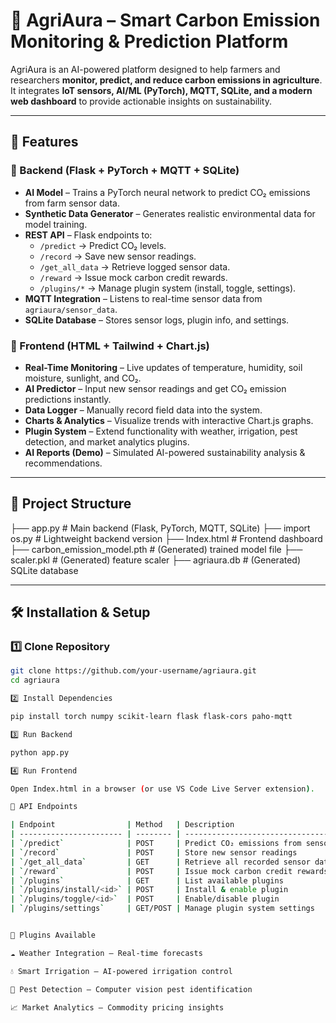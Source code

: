 # 🌱 AgriAura – Smart Carbon Emission Monitoring & Prediction Platform  

AgriAura is an AI-powered platform designed to help farmers and researchers **monitor, predict, and reduce carbon emissions in agriculture**.  
It integrates **IoT sensors, AI/ML (PyTorch), MQTT, SQLite, and a modern web dashboard** to provide actionable insights on sustainability.  

---

## 🚀 Features  

### 🔧 Backend (Flask + PyTorch + MQTT + SQLite)  
- **AI Model** – Trains a PyTorch neural network to predict CO₂ emissions from farm sensor data.  
- **Synthetic Data Generator** – Generates realistic environmental data for model training.  
- **REST API** – Flask endpoints to:  
  - `/predict` → Predict CO₂ levels.  
  - `/record` → Save new sensor readings.  
  - `/get_all_data` → Retrieve logged sensor data.  
  - `/reward` → Issue mock carbon credit rewards.  
  - `/plugins/*` → Manage plugin system (install, toggle, settings).  
- **MQTT Integration** – Listens to real-time sensor data from `agriaura/sensor_data`.  
- **SQLite Database** – Stores sensor logs, plugin info, and settings.  

### 🎨 Frontend (HTML + Tailwind + Chart.js)  
- **Real-Time Monitoring** – Live updates of temperature, humidity, soil moisture, sunlight, and CO₂.  
- **AI Predictor** – Input new sensor readings and get CO₂ emission predictions instantly.  
- **Data Logger** – Manually record field data into the system.  
- **Charts & Analytics** – Visualize trends with interactive Chart.js graphs.  
- **Plugin System** – Extend functionality with weather, irrigation, pest detection, and market analytics plugins.  
- **AI Reports (Demo)** – Simulated AI-powered sustainability analysis & recommendations.  

---

## 📂 Project Structure  

├── app.py # Main backend (Flask, PyTorch, MQTT, SQLite)
├── import os.py # Lightweight backend version
├── Index.html # Frontend dashboard
├── carbon_emission_model.pth # (Generated) trained model file
├── scaler.pkl # (Generated) feature scaler
├── agriaura.db # (Generated) SQLite database 


---

## 🛠️ Installation & Setup  

### 1️⃣ Clone Repository  
```bash
git clone https://github.com/your-username/agriaura.git
cd agriaura

2️⃣ Install Dependencies

pip install torch numpy scikit-learn flask flask-cors paho-mqtt

3️⃣ Run Backend

python app.py

4️⃣ Run Frontend

Open Index.html in a browser (or use VS Code Live Server extension).

🔌 API Endpoints

| Endpoint                | Method   | Description                             |
| ----------------------- | -------- | --------------------------------------- |
| `/predict`              | POST     | Predict CO₂ emissions from sensor input |
| `/record`               | POST     | Store new sensor readings               |
| `/get_all_data`         | GET      | Retrieve all recorded sensor data       |
| `/reward`               | POST     | Issue mock carbon credit rewards        |
| `/plugins`              | GET      | List available plugins                  |
| `/plugins/install/<id>` | POST     | Install & enable plugin                 |
| `/plugins/toggle/<id>`  | POST     | Enable/disable plugin                   |
| `/plugins/settings`     | GET/POST | Manage plugin system settings           |


🧩 Plugins Available

☁️ Weather Integration – Real-time forecasts

💧 Smart Irrigation – AI-powered irrigation control

🐞 Pest Detection – Computer vision pest identification

📈 Market Analytics – Commodity pricing insights
